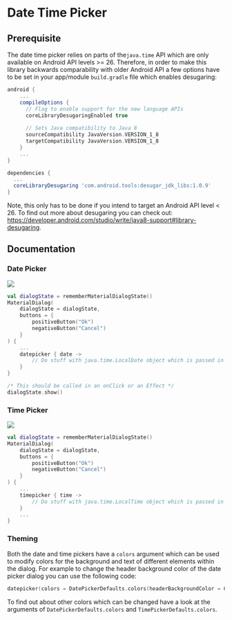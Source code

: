 # Date Time Picker

## Prerequisite

The date time picker relies on parts of the`java.time` API  which are only available on Android API levels >= 26. Therefore, in order to make this library backwards comparability with older Android API a few options have to be set in your app/module `build.gradle` file which enables desugaring:

````gradle
android {
	...
    compileOptions {
      // Flag to enable support for the new language APIs
      coreLibraryDesugaringEnabled true
        
      // Sets Java compatibility to Java 8
      sourceCompatibility JavaVersion.VERSION_1_8
      targetCompatibility JavaVersion.VERSION_1_8
	}
	...
}

dependencies {
  ...
  coreLibraryDesugaring 'com.android.tools:desugar_jdk_libs:1.0.9'
}
````

Note, this only has to be done if you intend to target an Android API level < 26. To find out more about desugaring you can check out: https://developer.android.com/studio/write/java8-support#library-desugaring. 

## Documentation

### Date Picker

![](https://raw.githubusercontent.com/vanpra/compose-material-dialogs/main/imgs/date.png)

```kotlin
val dialogState = rememberMaterialDialogState()
MaterialDialog(
    dialogState = dialogState,
    buttons = {
        positiveButton("Ok")
        negativeButton("Cancel")
    }
) {
    ...
    datepicker { date ->
        // Do stuff with java.time.LocalDate object which is passed in
    }
}

/* This should be called in an onClick or an Effect */ 
dialogState.show()
```

### Time Picker

![](https://raw.githubusercontent.com/vanpra/compose-material-dialogs/main/imgs/time.png)

```kotlin
val dialogState = rememberMaterialDialogState()
MaterialDialog(
    dialogState = dialogState,
    buttons = {
        positiveButton("Ok")
        negativeButton("Cancel")
    }
) {
    ...
    timepicker { time ->
        // Do stuff with java.time.LocalTime object which is passed in
    }
    ...
}
```

### Theming

Both the date and time pickers have a `colors` argument which can be used to modify colors for the background and text of different elements within the dialog. For example to change the header background color of the date picker dialog you can use the following code:

```kotlin
datepicker(colors = DatePickerDefaults.colors(headerBackgroundColor = Color.Red)) 
```

To find out about other colors which can be changed have a look at the arguments of `DatePickerDefaults.colors` and `TimePickerDefaults.colors`. 
